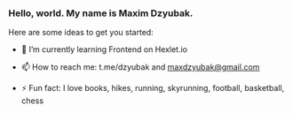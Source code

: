 ### Hello, world. My name is Maxim Dzyubak.

<!--
**maxdzyubak/maxdzyubak** is a ✨ _special_ ✨ repository because its `README.md` (this file) appears on your GitHub profile.-->

Here are some ideas to get you started:

<!-- - 🔭 I’m currently working on ... -->
- 🌱 I’m currently learning Frontend on Hexlet.io
<!-- - 👯 I’m looking to collaborate on ... -->
<!-- - 🤔 I’m looking for help with ... -->
<!-- - 💬 Ask me about ... -->
- 📫 How to reach me: t.me/dzyubak and maxdzyubak@gmail.com
<!-- - 😄 Pronouns: ... -->
- ⚡ Fun fact: I love books, hikes, running, skyrunning, football, basketball, chess
